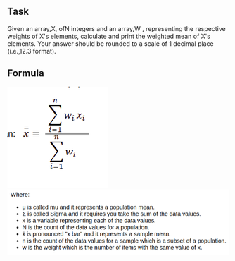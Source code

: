 ## Task
Given an array,X, ofN integers and an array,W , representing the respective weights of X's elements, 
calculate and print the weighted mean of X's elements. Your answer should be rounded to a scale of 1 
decimal place (i.e.,12.3 format).


## Formula

![alt text](https://github.com/viniciuszambotti/statistics/blob/master/Weighted_Mean/formula.png)
![alt text](https://github.com/viniciuszambotti/statistics/blob/master/Weighted_Mean/Screenshot%20from%202019-11-05%2015-28-30.png)

